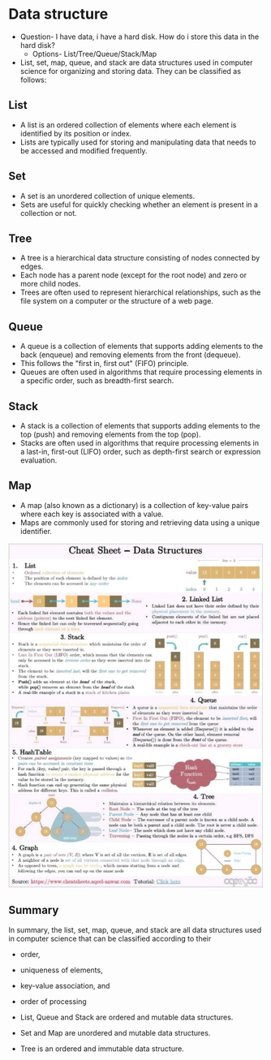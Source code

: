 # Data structure
- Question- I have data, i have a hard disk. How do i store this data in the hard disk?
  - Options- List/Tree/Queue/Stack/Map
- List, set, map, queue, and stack are data structures used in computer science for organizing and storing data. They can be classified as follows:

## List
- A list is an ordered collection of elements where each element is identified by its position or index. 
- Lists are typically used for storing and manipulating data that needs to be accessed and modified frequently.

## Set
- A set is an unordered collection of unique elements. 
- Sets are useful for quickly checking whether an element is present in a collection or not.

## Tree
- A tree is a hierarchical data structure consisting of nodes connected by edges. 
- Each node has a parent node (except for the root node) and zero or more child nodes. 
- Trees are often used to represent hierarchical relationships, such as the file system on a computer or the structure of a web page.

## Queue
- A queue is a collection of elements that supports adding elements to the back (enqueue) and removing elements from the front (dequeue). 
- This follows the "first in, first out" (FIFO) principle. 
- Queues are often used in algorithms that require processing elements in a specific order, such as breadth-first search.

## Stack
- A stack is a collection of elements that supports adding elements to the top (push) and removing elements from the top (pop). 
- Stacks are often used in algorithms that require processing elements in a last-in, first-out (LIFO) order, such as depth-first search or expression evaluation.

## Map
- A map (also known as a dictionary) is a collection of key-value pairs where each key is associated with a value. 
- Maps are commonly used for storing and retrieving data using a unique identifier.

<img src="lectures/collection-cheatsheet.jpg">

## Summary
In summary, the list, set, map, queue, and stack are all data structures used in computer science that can be classified according to their
- order, 
- uniqueness of elements, 
- key-value association, and 
- order of processing

- List, Queue and Stack are ordered and mutable data structures.
- Set and Map are unordered and mutable data structures.
- Tree is an ordered and immutable data structure.
